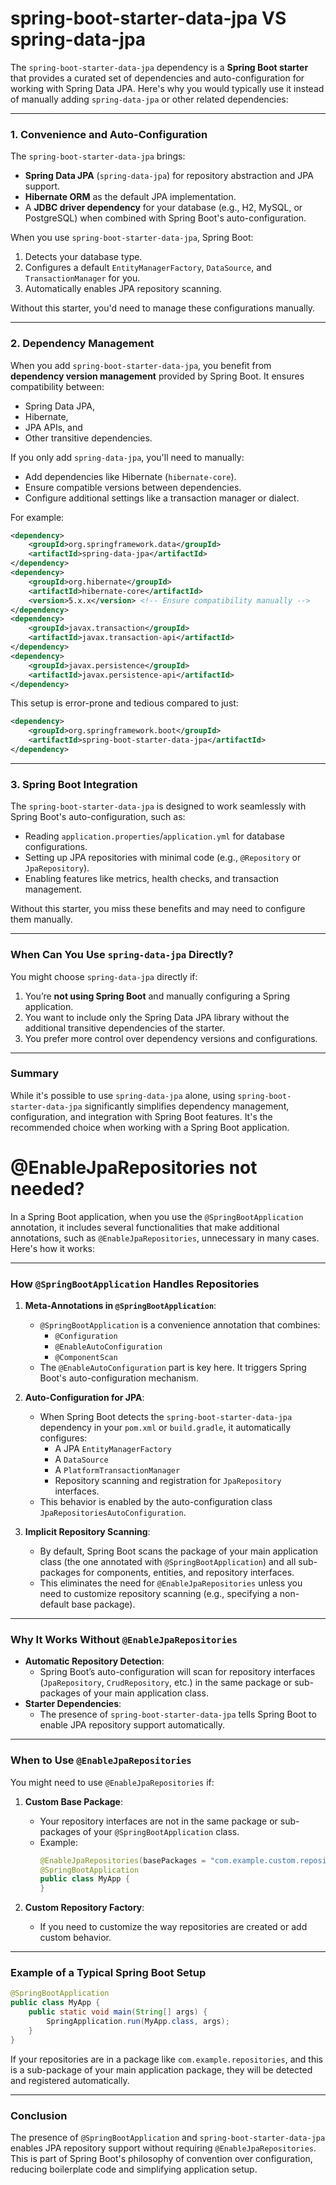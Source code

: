 # spring-boot-starter-data-jpa VS spring-data-jpa

The `spring-boot-starter-data-jpa` dependency is a **Spring Boot starter** that provides a curated set of dependencies and auto-configuration for working with Spring Data JPA. Here's why you would typically use it instead of manually adding `spring-data-jpa` or other related dependencies:

---

### 1. **Convenience and Auto-Configuration**
The `spring-boot-starter-data-jpa` brings:
- **Spring Data JPA** (`spring-data-jpa`) for repository abstraction and JPA support.
- **Hibernate ORM** as the default JPA implementation.
- A **JDBC driver dependency** for your database (e.g., H2, MySQL, or PostgreSQL) when combined with Spring Boot's auto-configuration.

When you use `spring-boot-starter-data-jpa`, Spring Boot:
1. Detects your database type.
2. Configures a default `EntityManagerFactory`, `DataSource`, and `TransactionManager` for you.
3. Automatically enables JPA repository scanning.

Without this starter, you'd need to manage these configurations manually.

---

### 2. **Dependency Management**
When you add `spring-boot-starter-data-jpa`, you benefit from **dependency version management** provided by Spring Boot. It ensures compatibility between:
- Spring Data JPA,
- Hibernate,
- JPA APIs, and
- Other transitive dependencies.

If you only add `spring-data-jpa`, you'll need to manually:
- Add dependencies like Hibernate (`hibernate-core`).
- Ensure compatible versions between dependencies.
- Configure additional settings like a transaction manager or dialect.

For example:
```xml
<dependency>
    <groupId>org.springframework.data</groupId>
    <artifactId>spring-data-jpa</artifactId>
</dependency>
<dependency>
    <groupId>org.hibernate</groupId>
    <artifactId>hibernate-core</artifactId>
    <version>5.x.x</version> <!-- Ensure compatibility manually -->
</dependency>
<dependency>
    <groupId>javax.transaction</groupId>
    <artifactId>javax.transaction-api</artifactId>
</dependency>
<dependency>
    <groupId>javax.persistence</groupId>
    <artifactId>javax.persistence-api</artifactId>
</dependency>
```

This setup is error-prone and tedious compared to just:
```xml
<dependency>
    <groupId>org.springframework.boot</groupId>
    <artifactId>spring-boot-starter-data-jpa</artifactId>
</dependency>
```

---

### 3. **Spring Boot Integration**
The `spring-boot-starter-data-jpa` is designed to work seamlessly with Spring Boot's auto-configuration, such as:
- Reading `application.properties`/`application.yml` for database configurations.
- Setting up JPA repositories with minimal code (e.g., `@Repository` or `JpaRepository`).
- Enabling features like metrics, health checks, and transaction management.

Without this starter, you miss these benefits and may need to configure them manually.

---

### When Can You Use `spring-data-jpa` Directly?
You might choose `spring-data-jpa` directly if:
1. You’re **not using Spring Boot** and manually configuring a Spring application.
2. You want to include only the Spring Data JPA library without the additional transitive dependencies of the starter.
3. You prefer more control over dependency versions and configurations.

---

### Summary
While it's possible to use `spring-data-jpa` alone, using `spring-boot-starter-data-jpa` significantly simplifies dependency management, configuration, and integration with Spring Boot features. It's the recommended choice when working with a Spring Boot application.


# @EnableJpaRepositories not needed?

In a Spring Boot application, when you use the `@SpringBootApplication` annotation, it includes several functionalities that make additional annotations, such as `@EnableJpaRepositories`, unnecessary in many cases. Here's how it works:

---

### **How `@SpringBootApplication` Handles Repositories**
1. **Meta-Annotations in `@SpringBootApplication`**:
   - `@SpringBootApplication` is a convenience annotation that combines:
     - `@Configuration`
     - `@EnableAutoConfiguration`
     - `@ComponentScan`
   - The `@EnableAutoConfiguration` part is key here. It triggers Spring Boot's auto-configuration mechanism.

2. **Auto-Configuration for JPA**:
   - When Spring Boot detects the `spring-boot-starter-data-jpa` dependency in your `pom.xml` or `build.gradle`, it automatically configures:
     - A JPA `EntityManagerFactory`
     - A `DataSource`
     - A `PlatformTransactionManager`
     - Repository scanning and registration for `JpaRepository` interfaces.
   - This behavior is enabled by the auto-configuration class `JpaRepositoriesAutoConfiguration`.

3. **Implicit Repository Scanning**:
   - By default, Spring Boot scans the package of your main application class (the one annotated with `@SpringBootApplication`) and all sub-packages for components, entities, and repository interfaces.
   - This eliminates the need for `@EnableJpaRepositories` unless you need to customize repository scanning (e.g., specifying a non-default base package).

---

### **Why It Works Without `@EnableJpaRepositories`**
- **Automatic Repository Detection**:
  - Spring Boot’s auto-configuration will scan for repository interfaces (`JpaRepository`, `CrudRepository`, etc.) in the same package or sub-packages of your main application class.
- **Starter Dependencies**:
  - The presence of `spring-boot-starter-data-jpa` tells Spring Boot to enable JPA repository support automatically.

---

### **When to Use `@EnableJpaRepositories`**
You might need to use `@EnableJpaRepositories` if:
1. **Custom Base Package**:
   - Your repository interfaces are not in the same package or sub-packages of your `@SpringBootApplication` class.
   - Example:
     ```java
     @EnableJpaRepositories(basePackages = "com.example.custom.repositories")
     @SpringBootApplication
     public class MyApp {
     }
     ```

2. **Custom Repository Factory**:
   - If you need to customize the way repositories are created or add custom behavior.

---

### **Example of a Typical Spring Boot Setup**
```java
@SpringBootApplication
public class MyApp {
    public static void main(String[] args) {
        SpringApplication.run(MyApp.class, args);
    }
}
```

If your repositories are in a package like `com.example.repositories`, and this is a sub-package of your main application package, they will be detected and registered automatically.

---

### **Conclusion**
The presence of `@SpringBootApplication` and `spring-boot-starter-data-jpa` enables JPA repository support without requiring `@EnableJpaRepositories`. This is part of Spring Boot's philosophy of convention over configuration, reducing boilerplate code and simplifying application setup.

